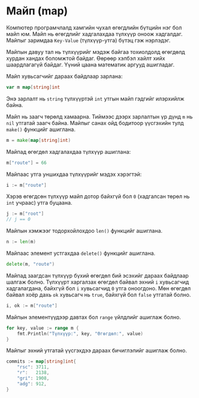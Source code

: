# Майп \(map\)

Компютер програмчлалд хамгийн чухал өгөгдлийн бүтцийн нэг бол майп юм.   Майп нь өгөгдлийг хадгалахдаа түлхүүр оноож хадгалдаг. Майпыг заримдаа `Key-Value` \(түлхүүр-утга\) бүтэц гэж нэрлэдэг.

Майпын давуу тал нь түлхүүрийг мэдэж байгаа тохиолдолд өгөгдөлд хурдан хандах боломжтой байдаг. Өөрөөр хэлбэл хайлт хийх шаардлагагүй байдаг. Үүний цаана математик аргууд ашигладаг.

Майп хувьсагчийг дараах байдлаар зарлана:

```go
var m map[string]int
```

Энэ зарлалт нь `string` түлхүүртэй `int` утгын майп гэдгийг илэрхийлж байна.

Майп нь заагч төрөлд хамаарна. Тиймээс дээрх зарлалтын үр дүнд `m` нь `nil` утгатай заагч байна. Майпыг санах ойд бодитоор үүсгэхийн тулд `make()` функцийг ашиглана.

```go
m = make(map[string]int)
```

Майпад өгөгдөл хадгалахдаа түлхүүр ашиглана:

```go
m["route"] = 66
```

Майпаас утга уншихдаа түлхүүрийг мэдэх хэрэгтэй:

```go
i := m["route"]
```

Хэрэв өгөгдсөн түлхүүр майп дотор байхгүй бол `0` \(хадгалсан төрөл нь `int` учраас\) утга буцаана.

```go
j := m["root"]
// j == 0
```

Майпын хэмжээг тодорхойлохдоо `len()` функцийг ашиглана.

```go
n := len(m)
```

Майпаас элемент устгахдаа `delete()` функцийг ашиглана.

```go
delete(m, "route")
```

Майпад заагдсан түлхүүр бүхий өгөгдөл бий эсэхийг дараах байдлаар шалгаж болно. Түлхүүрт харгалзах өгөгдөл байвал эхний `i` хувьсагчид хадгалагдана, байхгүй бол `i` хувьсагчид `0` утга оноогдоно. Мөн өгөгдөл байвал хоёр дахь `ok` хувьсагч нь `true`, байхгүй бол `false` утгатай болно.

```go
i, ok := m["route"]
```

Майпын элементүүдээр давтах бол `range` үйлдлийг ашиглаж болно.

```go
for key, value := range m {
    fmt.Println("Түлхүүр:", key, "Өгөгдөл:", value)
}
```

Майпыг эхний утгатай үүсгэхдээ дараах бичиглэлийг ашиглаж болно.

```go
commits := map[string]int{
    "rsc": 3711,
    "r":   2138,
    "gri": 1908,
    "adg": 912,
}
```



